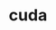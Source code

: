 ---
title: "cuda"
layout: cache
categories: [package, develop]
meta: {"versions": ["11.7.0"], "compilers": ["gcc@7.5.0"]}
spec_files: 
 - spec-0.json
spec_names:
 - 'cuda@11.7.0%gcc@7.5.0~allow-unsupported-compilers~dev arch=linux-ubuntu18.04-x86_64 ^libiconv@1.16%gcc@7.5.0 libs=shared,static arch=linux-ubuntu18.04-x86_64 ^libxml2@2.9.13%gcc@7.5.0~python arch=linux-ubuntu18.04-x86_64 ^pkgconf@1.8.0%gcc@7.5.0 arch=linux-ubuntu18.04-x86_64 ^xz@5.2.5%gcc@7.5.0+pic libs=shared,static arch=linux-ubuntu18.04-x86_64 ^zlib@1.2.12%gcc@7.5.0+optimize+pic+shared patches=0d38234 arch=linux-ubuntu18.04-x86_64'
---